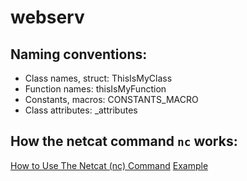 # webserv

## Naming conventions:

- Class names, struct:	ThisIsMyClass
- Function names:	thisIsMyFunction
- Constants, macros:	CONSTANTS\_MACRO
- Class attributes:	\_attributes

## How the netcat command ```nc``` works:

[How to Use The Netcat (nc) Command](https://nooblinux.com/how-to-use-netcat/)
[Example](https://stackoverflow.com/questions/4238809/example-of-multipart-form-data)
